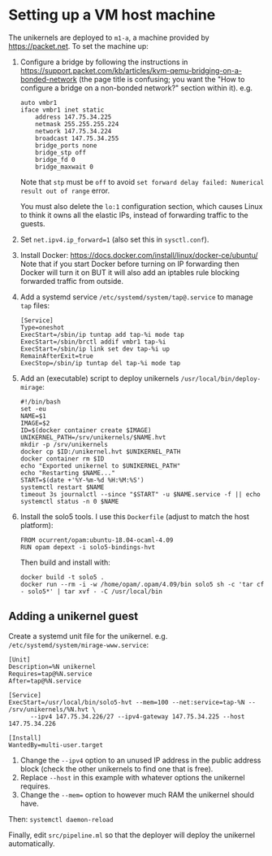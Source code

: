 # Setting up a VM host machine

The unikernels are deployed to `m1-a`, a machine provided by <https://packet.net>. To set the machine up:

1. Configure a bridge by following the instructions in
   <https://support.packet.com/kb/articles/kvm-qemu-bridging-on-a-bonded-network> (the page title is confusing;
   you want the "How to configure a bridge on a non-bonded network?" section within it). e.g.

   ```
   auto vmbr1
   iface vmbr1 inet static
       address 147.75.34.225
       netmask 255.255.255.224
       network 147.75.34.224
       broadcast 147.75.34.255
       bridge_ports none
       bridge_stp off
       bridge_fd 0
       bridge_maxwait 0
   ```

   Note that `stp` must be `off` to avoid `set forward delay failed: Numerical result out of range` error.

   You must also delete the `lo:1` configuration section, which causes Linux to think it owns all the
   elastic IPs, instead of forwarding traffic to the guests.

2. Set `net.ipv4.ip_forward=1` (also set this in `sysctl.conf`).

3. Install Docker: <https://docs.docker.com/install/linux/docker-ce/ubuntu/>
   Note that if you start Docker before turning on IP forwarding then Docker will turn it on BUT
   it will also add an iptables rule blocking forwarded traffic from outside.

4. Add a systemd service `/etc/systemd/system/tap@.service` to manage `tap` files:

   ```
   [Service]
   Type=oneshot
   ExecStart=/sbin/ip tuntap add tap-%i mode tap
   ExecStart=/sbin/brctl addif vmbr1 tap-%i
   ExecStart=/sbin/ip link set dev tap-%i up
   RemainAfterExit=true
   ExecStop=/sbin/ip tuntap del tap-%i mode tap
   ```

5. Add an (executable) script to deploy unikernels `/usr/local/bin/deploy-mirage`:

   ```
   #!/bin/bash
   set -eu
   NAME=$1
   IMAGE=$2
   ID=$(docker container create $IMAGE)
   UNIKERNEL_PATH=/srv/unikernels/$NAME.hvt
   mkdir -p /srv/unikernels
   docker cp $ID:/unikernel.hvt $UNIKERNEL_PATH
   docker container rm $ID
   echo "Exported unikernel to $UNIKERNEL_PATH"
   echo "Restarting $NAME..."
   START=$(date +'%Y-%m-%d %H:%M:%S')
   systemctl restart $NAME
   timeout 3s journalctl --since "$START" -u $NAME.service -f || echo
   systemctl status -n 0 $NAME
   ```

6. Install the solo5 tools. I use this `Dockerfile` (adjust to match the host platform):
   ```
   FROM ocurrent/opam:ubuntu-18.04-ocaml-4.09
   RUN opam depext -i solo5-bindings-hvt
   ```
   Then build and install with:
   ```
   docker build -t solo5 .
   docker run --rm -i -w /home/opam/.opam/4.09/bin solo5 sh -c 'tar cf - solo5*' | tar xvf - -C /usr/local/bin
   ```

## Adding a unikernel guest

Create a systemd unit file for the unikernel. e.g. `/etc/systemd/system/mirage-www.service`:

```
[Unit]
Description=%N unikernel
Requires=tap@%N.service
After=tap@%N.service

[Service]
ExecStart=/usr/local/bin/solo5-hvt --mem=100 --net:service=tap-%N -- /srv/unikernels/%N.hvt \
	  --ipv4 147.75.34.226/27 --ipv4-gateway 147.75.34.225 --host 147.75.34.226

[Install]
WantedBy=multi-user.target
```

1. Change the `--ipv4` option to an unused IP address in the public address block
   (check the other unikernels to find one that is free).
2. Replace `--host` in this example with whatever options the unikernel requires.
3. Change the `--mem=` option to however much RAM the unikernel should have.

Then: `systemctl daemon-reload`

Finally, edit `src/pipeline.ml` so that the deployer will deploy the unikernel automatically.
